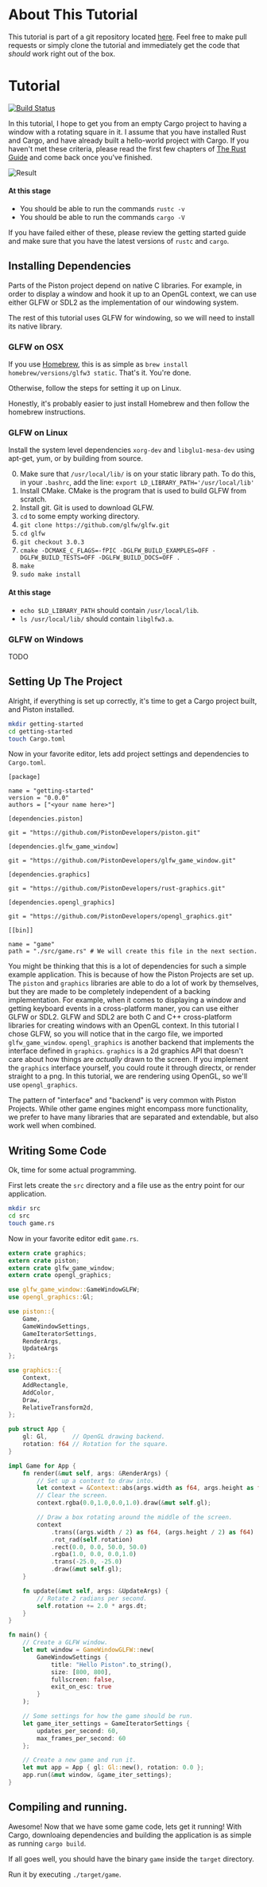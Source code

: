 # About This Tutorial

This tutorial is part of a git repository located
[here](https://github.com/TyOverby/Piston-Tutorial).
Feel free to make pull requests or simply clone the tutorial and immediately get
the code that _should_ work right out of the box.

# Tutorial

[![Build Status](https://travis-ci.org/TyOverby/Piston-Tutorial.svg?branch=master)](https://travis-ci.org/TyOverby/Piston-Tutorial)

In this tutorial, I hope to get you from an empty Cargo project to having a
window with a rotating square in it.
I assume that you have installed Rust and Cargo, and have already built a
hello-world project with Cargo.
If you haven't met these criteria, please read the first few chapters of
[The Rust Guide](http://doc.rust-lang.org/guide.html) and come back once
you've finished.

![Result](./out.gif)

#### At this stage

* You should be able to run the commands `rustc -v`
* You should be able to run the commands `cargo -V`

If you have failed either of these, please review the getting started
guide and make sure that you have the latest versions of `rustc` and `cargo`.

## Installing Dependencies

Parts of the Piston project depend on native C libraries.  For example, in
order to display a window and hook it up to an OpenGL context, we can use
either GLFW or SDL2 as the implementation of our windowing system.

The rest of this tutorial uses GLFW for windowing, so we will need to
install its native library.

### GLFW on OSX

If you use [Homebrew](http://brew.sh), this is as simple as
`brew install homebrew/versions/glfw3 static`.  That's it.  You're done.

Otherwise, follow the steps for setting it up on Linux.

Honestly, it's probably easier to just install Homebrew and then follow the
homebrew instructions.

### GLFW on Linux

Install the system level dependencies `xorg-dev` and `libglu1-mesa-dev`
using apt-get, yum, or by building from source.

0. Make sure that `/usr/local/lib/` is on your static library path.
   To do this, in your `.bashrc`, add the line:
   `export LD_LIBRARY_PATH='/usr/local/lib'`
1. Install CMake.  CMake is the program that is used to build GLFW
   from scratch.
2. Install git.  Git is used to download GLFW.
3. `cd` to some empty working directory.
4. `git clone https://github.com/glfw/glfw.git`
5. `cd glfw`
6. `git checkout 3.0.3`
7. `cmake -DCMAKE_C_FLAGS=-fPIC -DGLFW_BUILD_EXAMPLES=OFF -DGLFW_BUILD_TESTS=OFF -DGLFW_BUILD_DOCS=OFF .`
8. `make`
9. `sudo make install`

#### At this stage

* `echo $LD_LIBRARY_PATH` should contain `/usr/local/lib`.
* `ls /usr/local/lib/` should contain `libglfw3.a`.


### GLFW on Windows
TODO



## Setting Up The Project

Alright, if everything is set up correctly, it's time to get a Cargo project
built, and Piston installed.

```bash
mkdir getting-started
cd getting-started
touch Cargo.toml
```

Now in your favorite editor, lets add project settings and dependencies to
`Cargo.toml`.


```
[package]

name = "getting-started"
version = "0.0.0"
authors = ["<your name here>"]

[dependencies.piston]

git = "https://github.com/PistonDevelopers/piston.git"

[dependencies.glfw_game_window]

git = "https://github.com/PistonDevelopers/glfw_game_window.git"

[dependencies.graphics]

git = "https://github.com/PistonDevelopers/rust-graphics.git"

[dependencies.opengl_graphics]

git = "https://github.com/PistonDevelopers/opengl_graphics.git"

[[bin]]

name = "game"
path = "./src/game.rs" # We will create this file in the next section.
```

You might be thinking that this is a lot of dependencies for such a simple
example application.
This is because of how the Piston Projects are set up.
The `piston` and `graphics` libraries are able to do a lot of work by
themselves, but they are made to be completely independent of a
backing implementation.
For example, when it comes to displaying a window and getting keyboard events
in a cross-platform maner, you can use either GLFW or SDL2.
GLFW and SDL2 are both C and C++ cross-platform libraries for creating windows
with an OpenGL context.
In this tutorial I chose GLFW, so you will notice that in the cargo file, we
imported `glfw_game_window`.
`opengl_graphics` is another backend that implements the interface defined in
`graphics`.
`graphics` is a 2d graphics API that doesn't care about how things are
*actually* drawn to the screen.
If you implement the `graphics` interface yourself, you could route it
through directx, or render straight to a png.
In this tutorial, we are rendering using OpenGL, so we'll use `opengl_graphics`.

The pattern of "interface" and "backend" is very common with Piston Projects.
While other game engines might encompass more functionality, we prefer to have
many libraries that are separated and extendable, but also work well when
combined.


## Writing Some Code

Ok, time for some actual programming.

First lets create the `src` directory and a file use as the entry point for
our application.

```bash
mkdir src
cd src
touch game.rs
```

Now in your favorite editor edit `game.rs`.

```rust
extern crate graphics;
extern crate piston;
extern crate glfw_game_window;
extern crate opengl_graphics;

use glfw_game_window::GameWindowGLFW;
use opengl_graphics::Gl;

use piston::{
    Game,
    GameWindowSettings,
    GameIteratorSettings,
    RenderArgs,
    UpdateArgs
};

use graphics::{
    Context,
    AddRectangle,
    AddColor,
    Draw,
    RelativeTransform2d,
};

pub struct App {
    gl: Gl,       // OpenGL drawing backend.
    rotation: f64 // Rotation for the square.
}

impl Game for App {
    fn render(&mut self, args: &RenderArgs) {
        // Set up a context to draw into.
        let context = &Context::abs(args.width as f64, args.height as f64);
        // Clear the screen.
        context.rgba(0.0,1.0,0.0,1.0).draw(&mut self.gl);

        // Draw a box rotating around the middle of the screen.
        context
            .trans((args.width / 2) as f64, (args.height / 2) as f64)
            .rot_rad(self.rotation)
            .rect(0.0, 0.0, 50.0, 50.0)
            .rgba(1.0, 0.0, 0.0,1.0)
            .trans(-25.0, -25.0)
            .draw(&mut self.gl);
    }

    fn update(&mut self, args: &UpdateArgs) {
        // Rotate 2 radians per second.
        self.rotation += 2.0 * args.dt;
    }
}

fn main() {
    // Create a GLFW window.
    let mut window = GameWindowGLFW::new(
        GameWindowSettings {
            title: "Hello Piston".to_string(),
            size: [800, 800],
            fullscreen: false,
            exit_on_esc: true
        }
    );

    // Some settings for how the game should be run.
    let game_iter_settings = GameIteratorSettings {
        updates_per_second: 60,
        max_frames_per_second: 60
    };

    // Create a new game and run it.
    let mut app = App { gl: Gl::new(), rotation: 0.0 };
    app.run(&mut window, &game_iter_settings);
}
```

## Compiling and running.

Awesome!  Now that we have some game code, lets get it running!
With Cargo, downloaing dependencies and building the application is as
simple as running `cargo build`.

If all goes well, you should have the binary `game` inside the `target`
directory.

Run it by executing `./target/game`.
